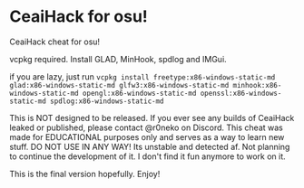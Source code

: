 # CeaiHack for osu!

CeaiHack cheat for osu!

vcpkg required. Install GLAD, MinHook, spdlog and IMGui.

if you are lazy, just run `vcpkg install freetype:x86-windows-static-md glad:x86-windows-static-md glfw3:x86-windows-static-md minhook:x86-windows-static-md opengl:x86-windows-static-md openssl:x86-windows-static-md spdlog:x86-windows-static-md`

This is NOT designed to be released. If you ever see any builds of CeaiHack leaked or published, please contact @r0neko on Discord. This cheat was made for EDUCATIONAL purposes only and serves as a way to learn new stuff. DO NOT USE IN ANY WAY! Its unstable and detected af. Not planning to continue the development of it. I don't find it fun anymore to work on it. 

This is the final version hopefully. Enjoy!
